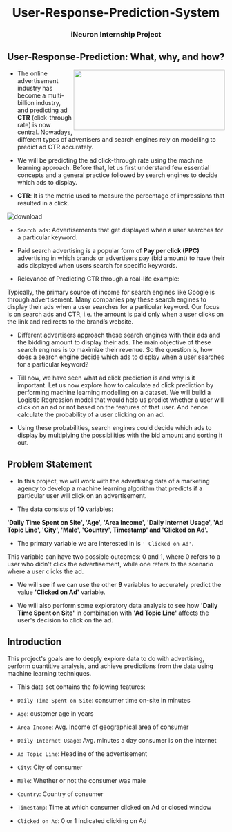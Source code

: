<div align = "center">
  
# User-Response-Prediction-System

### iNeuron Internship Project

</div>

## User-Response-Prediction: What, why, and how?

<img align = "right" src="https://miro.medium.com/max/960/1*hIPMAi6s0xF23Y8GWcPWWA.gif" style="width:350px;height:140px;"></img>    


- The online advertisement industry has become a multi-billion industry, and predicting ad **CTR** (click-through rate) is now central. Nowadays, different types of advertisers and search engines rely on modelling to predict ad CTR accurately.


- We will be predicting the ad click-through rate using the machine learning approach. Before that, let us first understand few essential concepts and a general practice followed by search engines to decide which ads to display.


- **CTR**: It is the metric used to measure the percentage of impressions that resulted in a click.

![download](https://user-images.githubusercontent.com/77670138/138988506-56d6da1a-0fa3-4a4b-9b51-1738c27d9613.jpg)


- ```Search ads```: Advertisements that get displayed when a user searches for a particular keyword. 


- Paid search advertising is a popular form of **Pay per click (PPC)** advertising in which brands or advertisers pay (bid amount) to have their ads displayed when users search for specific keywords.


- Relevance of Predicting CTR through a real-life example:


Typically, the primary source of income for search engines like Google is through advertisement. Many companies pay these search engines to display their ads when a user searches for a particular keyword. Our focus is on search ads and CTR, i.e. the amount is paid only when a user clicks on the link and redirects to the brand’s website.

- Different advertisers approach these search engines with their ads and the bidding amount to display their ads. The main objective of these search engines is to maximize their revenue. So the question is, how does a search engine decide which ads to display when a user searches for a particular keyword?


- Till now, we have seen what ad click prediction is and why is it important. Let us now explore how to calculate ad click prediction by performing machine learning modelling on a dataset. We will build a Logistic Regression model that would help us predict whether a user will click on an ad or not based on the features of that user. And hence calculate the probability of a user clicking on an ad.


- Using these probabilities, search engines could decide which ads to display by multiplying the possibilities with the bid amount and sorting it out.


## Problem Statement

- In this project, we will work with the advertising data of a marketing agency to develop a machine learning algorithm that predicts if a particular user will click on an advertisement.

- The data consists of **10** variables:

**'Daily Time Spent on Site', 'Age', 'Area Income', 'Daily Internet Usage', 'Ad Topic Line', 'City', 'Male', 'Country', Timestamp' and 'Clicked on Ad'.**

- The primary variable we are interested in is ```' Clicked on Ad'```.

This variable can have two possible outcomes: 0 and 1, where 0 refers to a user who didn't click the advertisement, while one refers to the scenario where a user clicks the ad.

- We will see if we can use the other **9** variables to accurately predict the value **'Clicked on Ad'** variable. 

- We will also perform some exploratory data analysis to see how **'Daily Time Spent on Site'** in combination with **'Ad Topic Line'** affects the user's decision to click on the ad.

## Introduction

This project's goals are to deeply explore data to do with advertising, perform quantitive analysis, and achieve predictions from the data using machine learning techniques.


- This data set contains the following features:


- ```Daily Time Spent on Site```: consumer time on-site in minutes

- ```Age```: customer age in years

- ```Area Income```: Avg. Income of geographical area of consumer

- ```Daily Internet Usage```: Avg. minutes a day consumer is on the internet

- ```Ad Topic Line```: Headline of the advertisement

- ```City```: City of consumer

- ```Male```: Whether or not the consumer was male

- ```Country```: Country of consumer

- ```Timestamp```: Time at which consumer clicked on Ad or closed window

- ```Clicked on Ad```: 0 or 1 indicated clicking on Ad
